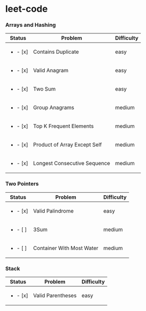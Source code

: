 # leet-code

### Arrays and Hashing

| Status                   | Problem                      | Difficulty |
| ------------------------ | ---------------------------- | ---------- |
| <ul><li>- [x] </li></ul> | Contains Duplicate           | easy       |
| <ul><li>- [x] </li></ul> | Valid Anagram                | easy       |
| <ul><li>- [x] </li></ul> | Two Sum                      | easy       |
| <ul><li>- [x] </li></ul> | Group Anagrams               | medium     |
| <ul><li>- [x] </li></ul> | Top K Frequent Elements      | medium     |
| <ul><li>- [x] </li></ul> | Product of Array Except Self | medium     |
| <ul><li>- [x] </li></ul> | Longest Consecutive Sequence | medium     |

### Two Pointers

| Status                   | Problem                   | Difficulty |
| ------------------------ | ------------------------- | ---------- |
| <ul><li>- [x] </li></ul> | Valid Palindrome          | easy       |
| <ul><li>- [ ] </li></ul> | 3Sum                      | medium     |
| <ul><li>- [ ] </li></ul> | Container With Most Water | medium     |

### Stack

| Status                   | Problem           | Difficulty |
| ------------------------ | ----------------- | ---------- |
| <ul><li>- [x] </li></ul> | Valid Parentheses | easy       |
